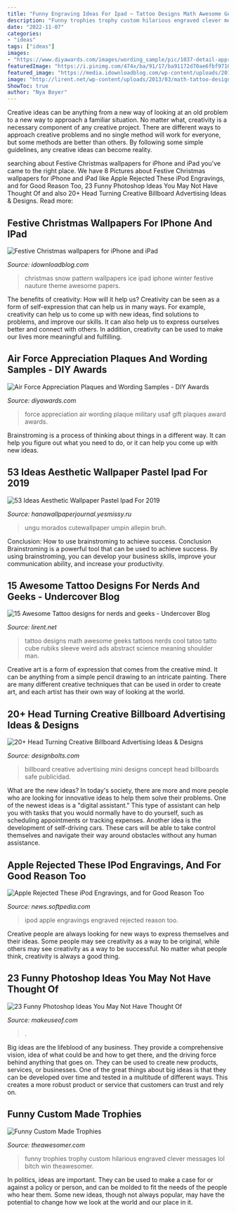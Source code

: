 ```yaml
---
title: "Funny Engraving Ideas For Ipad ~ Tattoo Designs Math Awesome Geeks Tattoos Nerds Cool Tatoo Tatto Cube Rubiks Sleeve Weird Ads Abstract Science Meaning Shoulder Man"
description: "Funny trophies trophy custom hilarious engraved clever messages lol bitch win theawesomer"
date: "2022-11-07"
categories:
- "ideas"
tags: ["ideas"]
images:
- "https://www.diyawards.com/images/wording_sample/pic/1037-detail-appreciation-gift-from-air-force-squadron.jpg"
featuredImage: "https://i.pinimg.com/474x/ba/91/17/ba91172d70ae6fbf97102885dc53528d.jpg"
featured_image: "https://media.idownloadblog.com/wp-content/uploads/2014/12/ice-pattern-blue-snow-nauture-christmas-9-wallpaper.jpg"
image: "http://lirent.net/wp-content/uploads/2013/03/math-tattoo-designs.jpg"
ShowToc: true
author: "Nya Boyer"
---
```



Creative ideas can be anything from a new way of looking at an old problem to a new way to approach a familiar situation. No matter what, creativity is a necessary component of any creative project. There are different ways to approach creative problems and no single method will work for everyone, but some methods are better than others. By following some simple guidelines, any creative ideas can become reality.

	

		
searching about Festive Christmas wallpapers for iPhone and iPad you've came to the right place. We have 8 Pictures about Festive Christmas wallpapers for iPhone and iPad like Apple Rejected These iPod Engravings, and for Good Reason Too, 23 Funny Photoshop Ideas You May Not Have Thought Of and also 20+ Head Turning Creative Billboard Advertising Ideas &amp; Designs. Read more:
		
    
## Festive Christmas Wallpapers For IPhone And IPad

<img loading=lazy src="https://media.idownloadblog.com/wp-content/uploads/2014/12/ice-pattern-blue-snow-nauture-christmas-9-wallpaper.jpg" onerror="this.onerror=null;this.src='https://tse3.mm.bing.net/th?id=OIP.K3YopanrQpIkkYtFGOiyigHaHa&amp;pid=15.1';" alt="Festive Christmas wallpapers for iPhone and iPad">

_Source: idownloadblog.com_

>christmas snow pattern wallpapers ice ipad iphone winter festive nauture theme awesome papers. 

	

The benefits of creativity: How will it help us?
Creativity can be seen as a form of self-expression that can help us in many ways. For example, creativity can help us to come up with new ideas, find solutions to problems, and improve our skills. It can also help us to express ourselves better and connect with others. In addition, creativity can be used to make our lives more meaningful and fulfilling.

    
## Air Force Appreciation Plaques And Wording Samples - DIY Awards

<img loading=lazy src="https://www.diyawards.com/images/wording_sample/pic/1037-detail-appreciation-gift-from-air-force-squadron.jpg" onerror="this.onerror=null;this.src='https://tse2.mm.bing.net/th?id=OIP.cJzSfQlcQMXFTEoXmbdMTwAAAA&amp;pid=15.1';" alt="Air Force Appreciation Plaques and Wording Samples - DIY Awards">

_Source: diyawards.com_

>force appreciation air wording plaque military usaf gift plaques award awards. 

	

Brainstroming is a process of thinking about things in a different way. It can help you figure out what you need to do, or it can help you come up with new ideas.

    
## 53 Ideas Aesthetic Wallpaper Pastel Ipad For 2019

<img loading=lazy src="https://i.pinimg.com/474x/ba/91/17/ba91172d70ae6fbf97102885dc53528d.jpg" onerror="this.onerror=null;this.src='https://tse3.mm.bing.net/th?id=OIP.fM2F0Ck-DXqwqmbcjoEX1gAAAA&amp;pid=15.1';" alt="53 Ideas Aesthetic Wallpaper Pastel Ipad For 2019">

_Source: hanawallpaperjournal.yesmissy.ru_

>ungu morados cutewallpaper umpin allepin bruh. 

	

Conclusion: How to use brainstroming to achieve success.
Conclusion
Brainstroming is a powerful tool that can be used to achieve success. By using brainstroming, you can develop your business skills, improve your communication ability, and increase your productivity.

    
## 15 Awesome Tattoo Designs For Nerds And Geeks - Undercover Blog

<img loading=lazy src="http://lirent.net/wp-content/uploads/2013/03/math-tattoo-designs.jpg" onerror="this.onerror=null;this.src='https://tse4.mm.bing.net/th?id=OIP.bl35z-3V1m6iIegZFqhbFAHaFi&amp;pid=15.1';" alt="15 Awesome Tattoo designs for nerds and geeks - Undercover Blog">

_Source: lirent.net_

>tattoo designs math awesome geeks tattoos nerds cool tatoo tatto cube rubiks sleeve weird ads abstract science meaning shoulder man. 

	

Creative art is a form of expression that comes from the creative mind. It can be anything from a simple pencil drawing to an intricate painting. There are many different creative techniques that can be used in order to create art, and each artist has their own way of looking at the world.

    
## 20+ Head Turning Creative Billboard Advertising Ideas &amp; Designs

<img loading=lazy src="http://www.designbolts.com/wp-content/uploads/2014/10/Nissan-MINI-Billboard.jpg" onerror="this.onerror=null;this.src='https://tse1.mm.bing.net/th?id=OIP.JfmNvxGTSQTccjSKhHu0KAHaE6&amp;pid=15.1';" alt="20+ Head Turning Creative Billboard Advertising Ideas &amp; Designs">

_Source: designbolts.com_

>billboard creative advertising mini designs concept head billboards safe publicidad. 

	

What are the new ideas?
In today's society, there are more and more people who are looking for innovative ideas to help them solve their problems. One of the newest ideas is a "digital assistant." This type of assistant can help you with tasks that you would normally have to do yourself, such as scheduling appointments or tracking expenses. Another idea is the development of self-driving cars. These cars will be able to take control themselves and navigate their way around obstacles without any human assistance.

    
## Apple Rejected These IPod Engravings, And For Good Reason Too

<img loading=lazy src="https://news-cdn.softpedia.com/images/news2/Apple-Rejected-These-iPod-Engravings-and-for-Good-Reason-Too-396204-2.jpg" onerror="this.onerror=null;this.src='https://tse4.mm.bing.net/th?id=OIP.5LfTxwkN55Pctb91BI5aawHaEi&amp;pid=15.1';" alt="Apple Rejected These iPod Engravings, and for Good Reason Too">

_Source: news.softpedia.com_

>ipod apple engravings engraved rejected reason too. 

	

Creative people are always looking for new ways to express themselves and their ideas. Some people may see creativity as a way to be original, while others may see creativity as a way to be successful. No matter what people think, creativity is always a good thing.

    
## 23 Funny Photoshop Ideas You May Not Have Thought Of

<img loading=lazy src="https://static1.makeuseofimages.com/wordpress/wp-content/uploads/2021/04/funny-photoshop-ideas.jpg" onerror="this.onerror=null;this.src='https://tse3.mm.bing.net/th?id=OIP.SEh5IlqfclTM6Dhbp-cVXAHaDt&amp;pid=15.1';" alt="23 Funny Photoshop Ideas You May Not Have Thought Of">

_Source: makeuseof.com_

>. 

	

Big ideas are the lifeblood of any business. They provide a comprehensive vision, idea of what could be and how to get there, and the driving force behind anything that goes on. They can be used to create new products, services, or businesses. One of the great things about big ideas is that they can be developed over time and tested in a multitude of different ways. This creates a more robust product or service that customers can trust and rely on.

    
## Funny Custom Made Trophies

<img loading=lazy src="https://theawesomer.com/photos/2012/12/funny_custom_made_trophies_3.jpg" onerror="this.onerror=null;this.src='https://tse3.mm.bing.net/th?id=OIP.llohfqo0xebP152ZroJLvgAAAA&amp;pid=15.1';" alt="Funny Custom Made Trophies">

_Source: theawesomer.com_

>funny trophies trophy custom hilarious engraved clever messages lol bitch win theawesomer. 

	

In politics, ideas are important. They can be used to make a case for or against a policy or person, and can be molded to fit the needs of the people who hear them. Some new ideas, though not always popular, may have the potential to change how we look at the world and our place in it.

